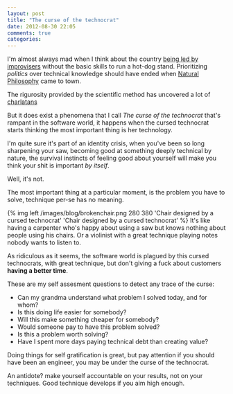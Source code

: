 ```yaml
---
layout: post
title: "The curse of the technocrat"
date: 2012-08-30 22:05
comments: true
categories: 
---
```

I'm almost always mad when I think about the country [being led by improvisers](http://www.emol.com/noticias/economia/2012/06/18/546251/uruguay-espera-socio-privado-tras-salida-de-inversionistas-argentinos-de-aerolinea-pluna.html) without the basic skills to run a hot-dog stand. Prioritizing _politics_ over technical knowledge should have ended when [Natural Philosophy](http://plato.stanford.edu/entries/newton-philosophy/) came to town.

The rigurosity provided by the scientific method has uncovered a lot of [charlatans](http://ebooks.adelaide.edu.au/s/schopenhauer/arthur/controversy/)

But it does exist a phenomena that I call *The curse of the technocrat* that's rampant in the software world, it happens when the cursed technocrat starts thinking the most important thing is her technology.

I'm quite sure it's part of an identity crisis, when you've been so long sharpening your saw, becoming good at something deeply technical by nature, the survival instincts of feeling good about yourself will make you think your shit is important _by itself_.

Well, it's not.

The most important thing at a particular moment, is the problem you have to solve, technique per-se has no meaning.

{% img left /images/blog/brokenchair.png 280 380 'Chair designed by a cursed technocrat' 'Chair designed by a cursed technocrat' %} 
It's like having a carpenter who's happy about using a saw but knows nothing about people using his chairs. 
Or a violinist with a great technique playing notes nobody wants to listen to.

As ridiculous as it seems, the software world is plagued by this cursed technocrats, with great technique, but don't giving a fuck about customers **having a better time**.

These are my self assesment questions to detect any trace of the curse:

* Can my grandma understand what problem I solved today, and for whom?
* Is this doing life easier for somebody?
* Will this make something cheaper for somebody?
* Would someone pay to have this problem solved?
* Is this a problem worth solving?
* Have I spent more days paying technical debt than creating value?

Doing things for self gratification is great, but pay attention if you should have been an engineer, you may be under the curse of the technocrat.

An antidote? make yourself accountable on your results, not on your techniques. Good technique develops if you aim high enough.
